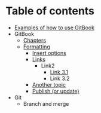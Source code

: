 # Table of contents

* [Examples of how to use GitBook](README.md)
* GitBook
  * [Chapters](gitbook/chapters.md)
  * [Formatting](gitbook/untitled/README.md)
    * [Insert options](gitbook/untitled/untitled-1.md)
    * [Links](gitbook/untitled/untitled-2/README.md)
      * Link2
        * [Link 3.1](gitbook/untitled/untitled-2/link2/link3.md)
        * Link 3.2
    * [Another topic](gitbook/untitled/another-topic.md)
    * [Publish \(or update\)](gitbook/untitled/publish-or-update.md)
* Git
  * Branch and merge

